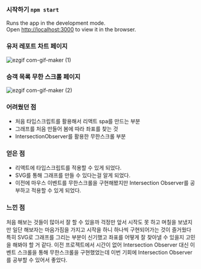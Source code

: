 ### 시작하기 `npm start`

Runs the app in the development mode.\
Open [http://localhost:3000](http://localhost:3000) to view it in the browser.


### 유저 레포트 차트 페이지

![ezgif com-gif-maker (1)](https://user-images.githubusercontent.com/79884004/149767404-161e2c8f-3036-4b75-a185-f06ad9a1da6f.gif)


### 승객 목록 무한 스크롤 페이지
![ezgif com-gif-maker (2)](https://user-images.githubusercontent.com/79884004/149767323-72fdc47a-2b22-4425-9d2c-182a57c7c306.gif)


### 어려웠던 점
- 처음 타입스크립트를 활용해서 리액트 spa를 만드는 부분
- 그래프를 처음 만들어 봄에 따라 좌표를 찾는 것
- IntersectionObserver를 활용한 무한스크롤 부분

### 얻은 점
- 리액트에 타입스크립트를 적용할 수 있게 되었다.
- SVG를 통해 그래프를 만들 수 있다는걸 알게 되었다.
- 이전에 마우스 이벤트를 무한스크롤을 구현해봤지만 Intersection Observer를 공부하고 적용할 수 있게 되었다.

### 느낀 점
처음 해보는 것들이 많아서 잘 할 수 있을까 걱정만 앞서 시작도 못 하고 며칠을 보냈지만 일단 해보자는 마음가짐을 가지고 시작을 하니 하나씩 구현되어가는 것이 즐거웠다
특히 SVG로 그래프를 그리는 부분이 신기했고 좌표를 어떻게 잘 찾아낼 수 있을지 고민을 해봐야 할 거 같다.
이전 프로젝트에서 시간이 없어 Intersection Observer 대신 이벤트 스크롤을 통해 무한스크롤을 구현했었는데 이번 기회에 Intersection Observer를 공부할 수 있어서 좋았다. 


